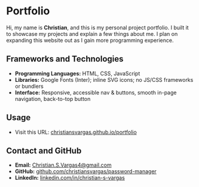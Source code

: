 # Portfolio

Hi, my name is **Christian**, and this is my personal project portfolio. I built it to showcase my projects and explain a few things about me. I plan on expanding this website out as I gain more programming experience.

## Frameworks and Technologies
- **Programming Languages:** HTML, CSS, JavaScript
- **Libraries:** Google Fonts (Inter); inline SVG icons; no JS/CSS frameworks or bundlers
- **Interface:** Responsive, accessible nav & buttons, smooth in-page navigation, back-to-top button

## Usage
- Visit this URL: [christiansvargas.github.io/portfolio](https://christiansvargas.github.io/portfolio/)

## Contact and GitHub
- **Email:** Christian.S.Vargas4@gmail.com
- **GitHub:** [github.com/christiansvargas/password-manager](https://github.com/christiansvargas/password-manager)
- **LinkedIn:** [linkedin.com/in/christian-s-vargas](https://www.linkedin.com/in/christian-s-vargas)
